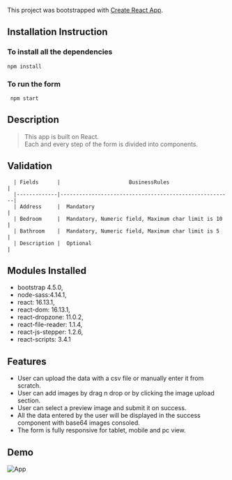 This project was bootstrapped with [Create React App](https://github.com/facebook/create-react-app).

## Installation Instruction

### To install all the dependencies
```
npm install
```
### To run the form
```
 npm start
```

## Description

> This app is built on React.<br>
> Each and every step of the form is divided into components.

## Validation 

```
  | Fields      |                      BusinessRules                    |
  |-------------|-------------------------------------------------------|
  | Address     |  Mandatory                                            |
  | Bedroom     |  Mandatory, Numeric field, Maximum char limit is 10   |
  | Bathroom    |  Mandatory, Numeric field, Maximum char limit is 5    |
  | Description |  Optional                                             |
```
## Modules Installed

  * bootstrap 4.5.0,
  * node-sass:4.14.1,
  * react: 16.13.1,
  * react-dom: 16.13.1,
  * react-dropzone: 11.0.2,
  * react-file-reader: 1.1.4,
  * react-js-stepper: 1.2.6,
  * react-scripts: 3.4.1

## Features

  * User can upload the data with a csv file or manually enter it from scratch.
  * User can add images by drag n drop or by clicking the image upload section.
  * User can select a preview image and submit it on success.
  * All the data entered by the user will be displayed in the success component with base64 images consoled.
  * The form is fully responsive for tablet, mobile and pc view.

## Demo
![App](https://github.com/bhavishya2107/multi-step-form/blob/master/form.gif?raw=true)
